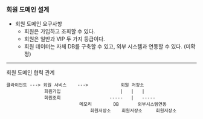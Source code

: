 ### 회원 도메인 설계
* 회원 도메인 요구사항
  * 회원은 가입하고 조회할 수 있다.
  * 회원은 일반과 VIP 두 가지 등급이다.
  * 회원 데이터는 자체 DB를 구축할 수 있고, 외부 시스템과 연동할 수 있다. (미확정)

----

회원 도메인 협력 관계

```
클라이언트 ---> 회원 서비스    --->            회원 저장소
              회원가입                      |   |   |
              회원조회                  -----   |   -----
                           메모리        DB       외부시스템연동
                               회원저장소    회원저장소     회원저장소
                               
```
